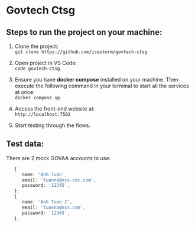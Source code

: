 # Govtech Ctsg

## Steps to run the project on your machine:
1. Clone the project:  
   `git clone https://github.com/icestorm/govtech-ctsg`

2. Open project in VS Code:  
   `code govtech-ctsg`

3. Ensure you have __docker compose__ installed on your machine. Then execute the following command in your terminal to start all the services at once:  
   `docker compose up`

4. Access the front-end website at:  
   `http://localhost:7502`

5. Start testing through the flows.

## Test data:
There are 2 mock GOVAA accounts to use:
```TypeScript
   {
      name: 'Anh Tuan',
      email: 'tuanna@ncs-sdc.com',
      password: '12345',
   },
   {
      name: 'Anh Tuan 2',
      email: 'tuanna@ncs.com',
      password: '12345',
   },
```
